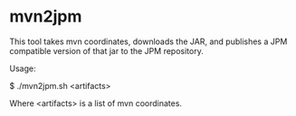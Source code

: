 # mvn2jpm

This tool takes mvn coordinates, downloads the JAR, and publishes a JPM compatible version of that jar to the JPM repository.

Usage: 

$ ./mvn2jpm.sh &lt;artifacts&gt;

Where &lt;artifacts&gt; is a list of mvn coordinates.
